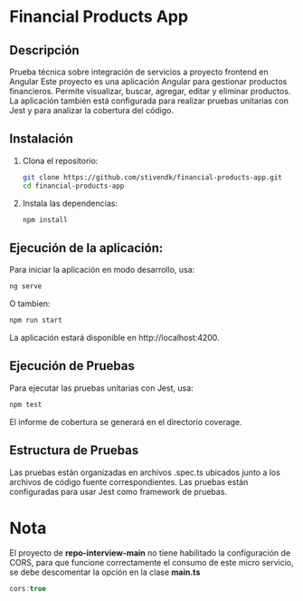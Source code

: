 # Financial Products App
## Descripción
Prueba técnica sobre integración de servicios a proyecto frontend en Angular
Este proyecto es una aplicación Angular para gestionar productos financieros. Permite visualizar, buscar, agregar, editar y eliminar productos. La aplicación también está configurada para realizar pruebas unitarias con Jest y para analizar la cobertura del código.

## Instalación
1. Clona el repositorio:
   ```bash
   git clone https://github.com/stivendk/financial-products-app.git
   cd financial-products-app
   ```
2. Instala las dependencias:
   ```bash
   npm install
   ```
## Ejecución de la aplicación:
Para iniciar la aplicación en modo desarrollo, usa:
```bash
ng serve
```
O tambien:
```bash
npm run start
```
La aplicación estará disponible en http://localhost:4200.

## Ejecución de Pruebas
Para ejecutar las pruebas unitarias con Jest, usa:
```bash
npm test
```
El informe de cobertura se generará en el directorio coverage.

## Estructura de Pruebas
Las pruebas están organizadas en archivos .spec.ts ubicados junto a los archivos de código fuente correspondientes. Las pruebas están configuradas para usar Jest como framework de pruebas.

# Nota
El proyecto de **repo-interview-main** no tiene habilitado la configuración de CORS, para que funcione correctamente el consumo de este micro servicio, se debe descomentar la opción 
en la clase **main.ts**
```typescript
cors:true
```
   
